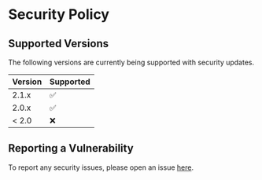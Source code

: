 # Security Policy

## Supported Versions

The following versions are currently being supported with security updates.

| Version | Supported          |
| ------- | ------------------ |
| 2.1.x   | :white_check_mark: |
| 2.0.x   | :white_check_mark: |
| < 2.0   | :x:                |

## Reporting a Vulnerability

To report any security issues, please open an issue [here](https://github.com/TinyCommunity/tinycolor2/issues/new/choose).
